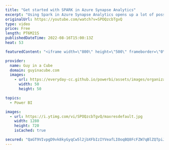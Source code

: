 ```yaml
---
title: "Get started with SPARK in Azure Synapse Analytics"
excerpt: "Using Spark in Azure Synapse Analytics opens up a lot of possibilities to work with your data. Venk joins us to get you started with setting it up and quickly using data.  Connect with Venk: https://www.linkedin.com/in/venkatesh-titte-4907467/  Apache Spark in Azure Synapse Analytics https://docs.microsoft.com/azure/synapse-analytics/spark/apache-spark-overview"
originalUrl: https://youtube.com/watch?v=SPOQzcbTgvQ
type: video
price: Free
length: PT6M21S
publishedDateTime: 2022-08-16T15:00:13Z
heat: 53

featuredContent: "<iframe width=\"800\" height=\"500\" frameborder=\"0\" src=\"https://www.youtube.com/embed/SPOQzcbTgvQ\" allow=\"accelerometer; autoplay; encrypted-media; gyroscope; picture-in-picture\" allowfullscreen></iframe>"

provider:
  name: Guy in a Cube
  domain: guyinacube.com
  images:
    - url: https://everyday-cc.github.io/powerbi/assets/images/organizations/guyinacube.com-50x50.jpg
      width: 50
      height: 50

topics:
  - Power BI

images:
  - url: https://i.ytimg.com/vi/SPOQzcbTgvQ/maxresdefault.jpg
    width: 1280
    height: 720
    isCached: true

secured: "QaGT9VIvpgD9vk8kyGyqCw5l2jbXFbIzIYVeafLIOoqBQ8FcFZW7qBlZQTpiJmTTVOJ3snRsdRdmkHl1219m4tW8cXtzrcdaQL3L192g2Nakq6BNjeIpn4rg+hZyJ6YL+txWwP2sOkItd2FTeoxY89Z9mGhtqZwvuBC+LTviOvGEFxb7gDZMHrtYnTZBTtQefSrZMfIcsEHI7BttGrqFuk33zmU3i201uEleyl4YOlM6x1KRvSTN38oR1tV6sqA9Ks2o1YSbIllFp/24r1tQRi18fGaR7ViBiFpPFRnZ1vsvia3zSBTE3JkNnK+e9a86RVmbHfPDw3oav7dQJ17cB1h0qWmQwgBBr+nu3IXos4Ppays2NeFqyYySuH052AGHdhore2Nr5STNTveuPfl2Ko5/9hrizPGtkU3233/lUDo=;RIopjUW1TluA2sYGoLAbnA=="
---
```


